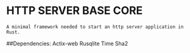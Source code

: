 # HTTP SERVER BASE CORE

	A minimal framework needed to start an http server application in Rust.

##Dependencies:
	Actix-web
	Rusqlite
	Time
	Sha2
